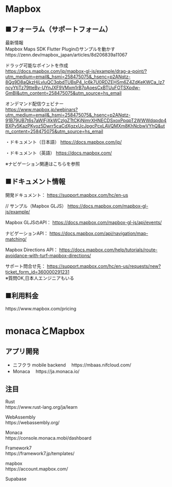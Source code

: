 # Mapbox

<h2>■フォーラム（サポートフォーム）</h2>
最新情報<br>
Mapbox Maps SDK Flutter Pluginのサンプルを動かす<br>
https://zenn.dev/mapbox_japan/articles/8d206839a11067

ドラッグ可能なポイントを作成<br>
https://docs.mapbox.com/jp/mapbox-gl-js/example/drag-a-point/?utm_medium=email&_hsmi=258475075&_hsenc=p2ANqtz-8Qg9D8aQkzHiLvluQC3qbdTUBsP4_Ic6k7U0RDZEHSm6Z4ZdKeKWCa_Iz7ncyYtjTz79tteBv-UYnJXF9VMxm1rB7oAoesCxBTUuFOTSXpdw-GmBI&utm_content=258475075&utm_source=hs_email

オンデマンド配信ウェビナー<br>
https://www.mapbox.jp/webinars?utm_medium=email&_hsmi=258475075&_hsenc=p2ANqtz-91B79UB7t6s7aWlFjXkWCzlgZTtCKjNimrXHNECDSxoxPpqpT2WWWdqpdp4BXPv5KazPKyoz5Dwrr5caCdXgzxUcJpgcPcxLAVQMXm8KhNcbwVYhQ&utm_content=258475075&utm_source=hs_email


・ドキュメント（日本語）
https://docs.mapbox.com/jp/

・ドキュメント（英語）
https://docs.mapbox.com/<br>

※ナビゲーション関連はこちらを参照


<h2>■ドキュメント情報</h2>

開発ドキュメント：
https://support.mapbox.com/hc/en-us


// サンプル（Mapbox GLJS）
https://docs.mapbox.com/mapbox-gl-js/example/


Mapbox GLJSのAPI：
https://docs.mapbox.com/mapbox-gl-js/api/events/

ナビゲーションAPI：
https://docs.mapbox.com/api/navigation/map-matching/

Mapbox Directions API：
https://docs.mapbox.com/help/tutorials/route-avoidance-with-turf-mapbox-directions/


サポート問合せ先：
https://support.mapbox.com/hc/en-us/requests/new?ticket_form_id=360000291231<br>
※質問OK,日本人エンジニアもいる

<h2>■利用料金</h2>
https://www.mapbox.com/pricing


# monacaとMapbox

<h2>アプリ開発</h2>
<ul>
<li>ニフクラ mobile backend
　https://mbaas.nifcloud.com/</li>

<li>Monaca
　https://ja.monaca.io/</li>
</ul>

<h2>注目</h2>
<p>Rust<br>
https://www.rust-lang.org/ja/learn</p>
<p>WebAssembly<br>
https://webassembly.org/</p>

<p>Monaca<br>
https://console.monaca.mobi/dashboard</p>

<p>Framework7<br>
https://framework7.jp/templates/</p>

<p>mapbox<br>
https://account.mapbox.com/</p>

<p>Supabase<br>
</p>


